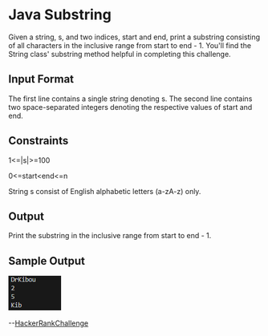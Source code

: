 # Java Substring

Given a string, s, and two indices, start and end, print a substring consisting of all characters in the inclusive range from start to end - 1. You'll find the String class' substring method helpful in completing this challenge.

## Input Format

The first line contains a single string denoting s.
The second line contains two space-separated integers denoting the respective values of start and end.

## Constraints

1<=|s|>=100

0<=start<end<=n

String s consist of English alphabetic letters (a-zA-z) only.

## Output

Print the substring in the inclusive range from start to end - 1.

## Sample Output

![alt text](image.png)

--[HackerRankChallenge](https://www.hackerrank.com/challenges/java-substring/problem?isFullScreen=true)